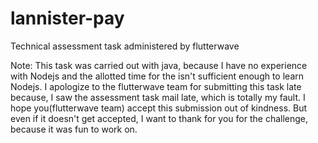 # lannister-pay
Technical assessment task administered by flutterwave 

Note: This task was carried out with java, because I have no experience with Nodejs and the allotted time for the isn't sufficient enough to learn 
Nodejs. I apologize to the flutterwave team for submitting this task late because, I saw the assessment task mail late, which is totally my fault.
I hope you(flutterwave team) accept this submission out of kindness. But even if it doesn't get accepted, I want to thank for you for the challenge, because it was fun to work on.
